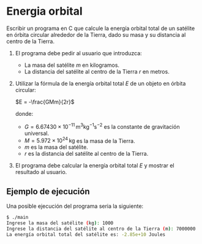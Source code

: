 # Energia orbital

Escribir un programa en C que calcule la energía orbital total de un satélite en órbita circular alrededor de la Tierra, dado su masa y su distancia al centro de la Tierra.

1. El programa debe pedir al usuario que introduzca:
    - La masa del satélite $m$ en kilogramos.
    - La distancia del satélite al centro de la Tierra $r$ en metros.
2. Utilizar la fórmula de la energía orbital total $E$ de un objeto en órbita circular:

    $E = -\frac{GMm}{2r}$

    donde:

    - $G = 6.67430 \times 10^{-11} \, \text{m}^3 \text{kg}^{-1} \text{s}^{-2}$ es la constante de gravitación universal.
    - $M = 5.972 \times 10^{24} \, \text{kg}$ es la masa de la Tierra.
    - $m$ es la masa del satélite.
    - $r$ es la distancia del satélite al centro de la Tierra.

3. El programa debe calcular la energía orbital total $E$ y mostrar el resultado al usuario.

## Ejemplo de ejecución

Una posible ejecución del programa seria la siguiente:

```bash
$ ./main
Ingrese la masa del satélite (kg): 1000
Ingrese la distancia del satélite al centro de la Tierra (m): 7000000
La energía orbital total del satélite es: -2.85e+10 Joules
```

